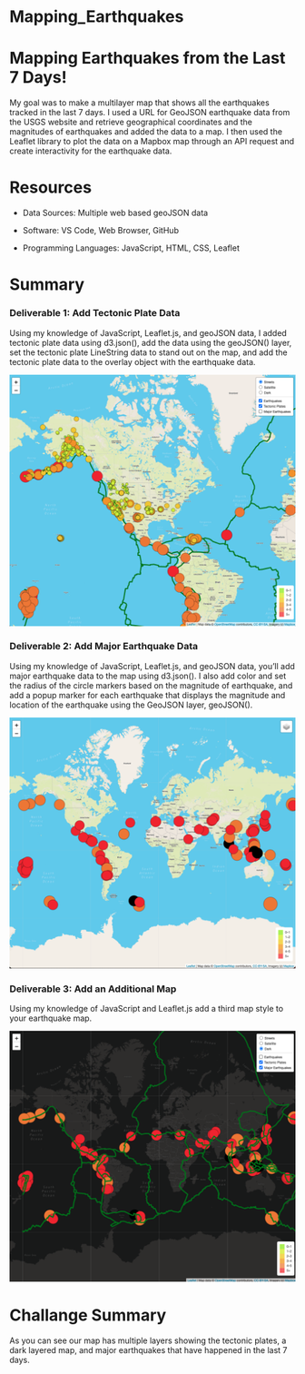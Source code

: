 # Mapping_Earthquakes


<h1>Mapping Earthquakes from the Last 7 Days!</h1>
My goal was to make a multilayer map that shows all the earthquakes tracked in the last 7 days. I used a URL for GeoJSON earthquake data from the USGS website and retrieve geographical coordinates and the magnitudes of earthquakes and added the data to a map. I then used the Leaflet library to plot the data on a Mapbox map through an API request and create interactivity for the earthquake data.


<h1>Resources</h1>

- Data Sources: Multiple web based geoJSON data

- Software: VS Code, Web Browser, GitHub

- Programming Languages: JavaScript, HTML, CSS, Leaflet
<body>
<h1>Summary</h1>

<h3> Deliverable 1: Add Tectonic Plate Data</h3>
<p>Using my knowledge of JavaScript, Leaflet.js, and geoJSON data, I added tectonic plate data using d3.json(), add the data using the geoJSON() layer, set the tectonic plate LineString data to stand out on the map, and add the tectonic plate data to the overlay object with the earthquake data.<p>

 <img src="https://github.com/kellynichols99/Mapping_Earthquakes/blob/main/Deliverable%201:%20Add%20Tectonic%20Plate%20Data.png">
  
<h3>Deliverable 2: Add Major Earthquake Data</h3>
<p>Using my knowledge of JavaScript, Leaflet.js, and geoJSON data, you’ll add major earthquake data to the map using d3.json(). I also add color and set the radius of the circle markers based on the magnitude of earthquake, and add a popup marker for each earthquake that displays the magnitude and location of the earthquake using the GeoJSON layer, geoJSON(). </p>

<img src="https://github.com/kellynichols99/Mapping_Earthquakes/blob/main/Deliverable%202:%20Add%20Major%20Earthquake%20Data.png">

<h3> Deliverable 3: Add an Additional Map</h3>
<p>Using my knowledge of JavaScript and Leaflet.js add a third map style to your earthquake map.</p>

<img src="https://github.com/kellynichols99/Mapping_Earthquakes/blob/main/Deliverable%203:%20Add%20an%20Additional%20Map.png">

<body>
  
<h1>Challange Summary</h1>
As you can see our map has multiple layers showing the tectonic plates, a dark layered map, and major earthquakes that have happened in the last 7 days.   
